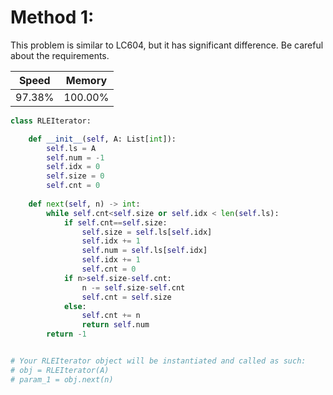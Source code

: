# Method 1:
This problem is similar to LC604, but it has significant difference. Be careful about the requirements. 

|Speed|Memory|
|---|---|
|97.38%|100.00%|

```python {.line-numbers}
class RLEIterator:

    def __init__(self, A: List[int]):
        self.ls = A
        self.num = -1
        self.idx = 0
        self.size = 0
        self.cnt = 0
        
    def next(self, n) -> int:
        while self.cnt<self.size or self.idx < len(self.ls):
            if self.cnt==self.size:
                self.size = self.ls[self.idx]
                self.idx += 1
                self.num = self.ls[self.idx]
                self.idx += 1
                self.cnt = 0
            if n>self.size-self.cnt:
                n -= self.size-self.cnt
                self.cnt = self.size
            else:
                self.cnt += n
                return self.num
        return -1


# Your RLEIterator object will be instantiated and called as such:
# obj = RLEIterator(A)
# param_1 = obj.next(n)
```